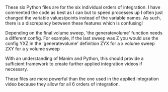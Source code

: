 These six Python files are for the six individual orders of integration. 
I have commented the code as best as I can but to speed processes up I often just changed the variable values/points instead of the variable names. 
As such, there is a discrepancy between these features which is confusing!

Depending on the final volume sweep, 'the generatevolume' function needs a different config.
For example, if the last sweep was Z you would use the config YXZ in the 'generatevolume' definition
ZYX for a x volume sweep
ZXY for a y volume sweep

With an understanding of Manim and Python, this should provide a sufficient framework to create further applied integration videos if necessary.

These files are more powerful than the one used in the applied integration video because they allow for all 6 orders of integration. 